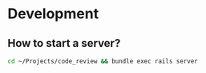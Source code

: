# Development

## How to start a server?

```bash
cd ~/Projects/code_review && bundle exec rails server
```
